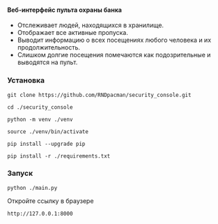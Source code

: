 #### Веб-интерфейс пульта охраны банка

- Отслеживает людей, находящихся в хранилище.
- Отображает все активные пропуска.
- Выводит информацию о всех посещениях любого человека и их продолжительность.
- Слишком долгие посещения помечаются как подозрительные и выводятся на пульт.

### Установка

```
git clone https://github.com/RNDpacman/security_console.git
```

```
cd ./security_console
```

```
python -m venv ./venv
```

```
source ./venv/bin/activate
```

```
pip install --upgrade pip
```

```
pip install -r ./requirements.txt
```

### Запуск

```
python ./main.py
```

Откройте ссылку в браузере
```
http://127.0.0.1:8000
```

